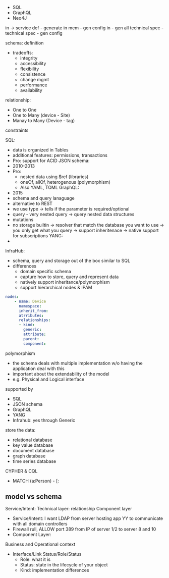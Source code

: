 - SQL
- GraphQL
- Neo4J

in -> service def - generate in mem - gen config
in - gen all technical spec - technical spec - gen config

schema: definition
- tradeoffs:
    - integrity
    - accessibility
    - flexibility
    - consistence
    - change mgmt
    - performance
    - availability

relationship:
- One to One
- One to Many (device - Site)
- Manay to Many (Device - tag)

constraints


SQL:
- data is organized in Tables
- additional features: permissions, transactions
- Pro: support for ACID
JSON schema:
- 2010-2013
- Pro: 
    - nested data using $ref (libraries)
    - oneOf, allOf, heterogenous (polymorphism)
    - Also YAML, TOML
GraphQL:
- 2015
- schema and query lanaguage
- alternative to REST
- we use type -> tells if the parameter is required/optional
- query - very nested query -> query nested data structures
- mutations
- no storage builtin -> resolver that match the database you want to use
    -> you only get what you query
    -> support inheritenace
    -> native support for subscriptions
YANG:
- 
InfraHub:
- schema, query and storage out of the box similar to SQL
- differences
    - domain specific schema
    - capture how to store, query and represent data
    - natively support inheritance/polymorphism
    - support hierarchical nodes & IPAM

```yaml
nodes:
    - name: Device
      namespace:
      inherit_from:
      atrributes:
      relationships:
      - kind:
        generic:
        attribute:
        parent:
        component:
```

polymorphism
- the schema deals with multiple implementation w/o having the application deal with this
- important about the extendability of the model
- e.g. Physical and Logical interface

supported by
- SQL
- JSON schema
- GraphQL
- YANG
- Infrahub: yes through Generic

store the data:
- relational database
- key value database
- document database
- graph database
- time series database

CYPHER & CQL
- MATCH (a:Person) - [:

model vs schema
- 

Service/Intent: 
Technical layer: relationship
Component layer

- Service/Intent: I want LDAP from server hosting app YY to communicate with all domain controllers
- Firewall rull, ALLOW port 389 from IP of server 1/2 to server 8 and 10
- Component Layer: 


Business and Operational context
- Interface/Link Status/Role/Status
    - Role: what it is
    - Status: state in the lifecycle of your object
    - Kind: implementation differences
    